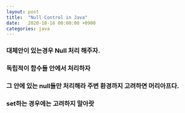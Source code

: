```yaml
---
layout: post
title:  "Null Control in Java"
date:   2020-10-16 00:00:00 +0900
categories: java
---
```


### 대체안이 있는경우 Null 처리 해주자.

### 독립적이 함수들 안에서 처리하자

### 그 안에 있는 null들만 처리해라 주변 환경까지 고려하면 머리아프다.

### set하는 경우에는 고려하지 말아랏
